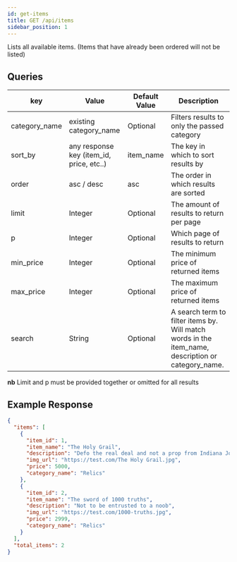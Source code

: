 ```yaml
---
id: get-items
title: GET /api/items
sidebar_position: 1
---
```


Lists all available items. (Items that have already been ordered will not be listed)

## Queries

| key           | Value                                    | Default Value | Description                                                                                        |
| ------------- | ---------------------------------------- | ------------- | -------------------------------------------------------------------------------------------------- |
| category_name | existing category_name                   | Optional      | Filters results to only the passed category                                                        |
| sort_by       | any response key (item_id, price, etc..) | item_name     | The key in which to sort results by                                                                |
| order         | asc / desc                               | asc           | The order in which results are sorted                                                              |
| limit         | Integer                                  | Optional      | The amount of results to return per page                                                           |
| p             | Integer                                  | Optional      | Which page of results to return                                                                    |
| min_price     | Integer                                  | Optional      | The minimum price of returned items                                                                |
| max_price     | Integer                                  | Optional      | The maximum price of returned items                                                                |
| search        | String                                   | Optional      | A search term to filter items by. Will match words in the item_name, description or category_name. |

**nb** Limit and p must be provided together or omitted for all results

## Example Response

```json
{
  "items": [
    {
      "item_id": 1,
      "item_name": "The Holy Grail",
      "description": "Defo the real deal and not a prop from Indiana Jones",
      "img_url": "https://test.com/The Holy Grail.jpg",
      "price": 5000,
      "category_name": "Relics"
    },
    {
      "item_id": 2,
      "item_name": "The sword of 1000 truths",
      "description": "Not to be entrusted to a noob",
      "img_url": "https://test.com/1000-truths.jpg",
      "price": 2999,
      "category_name": "Relics"
    }
  ],
  "total_items": 2
}
```
